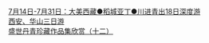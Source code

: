   
[7月14日-7月31日：大美西藏●稻城亚丁●川进青出18日深度游](http://www.dianyue.me/archives/094/aj46bx9hzi83oohu/)  
[西安、华山三日游](http://www.dianyue.me/archives/847/9cwnhkxtdtxd0xco/)  
[盛世丹青珍藏作品集欣赏（十二）](http://www.dianyue.me/archives/870/nhq10cuvmlvg8hpd/)